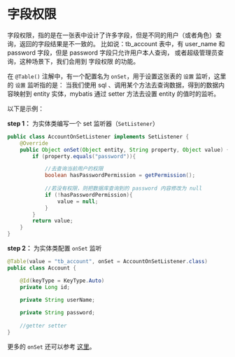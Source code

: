 # 字段权限

字段权限，指的是在一张表中设计了许多字段，但是不同的用户（或者角色）查询，返回的字段结果是不一致的。
比如说：tb_account 表中，有 user_name 和 password 字段，但是 password 字段只允许用户本人查询，
或者超级管理员查询，这种场景下，我们会用到 字段权限 的功能。

在 `@Table()` 注解中，有一个配置名为 `onSet`，用于设置这张表的 `设置` 监听，这里的 `设置` 监听指的是：
当我们使用 sql 、调用某个方法去查询数据，得到的数据内容映射到 entity 实体，mybatis 通过 setter 方法去设置 entity 的值时的监听。


以下是示例：

**step 1：** 为实体类编写一个 set 监听器（`SetListener`）

```java
public class AccountOnSetListener implements SetListener {
    @Override
    public Object onSet(Object entity, String property, Object value) {
        if (property.equals("password")){

            //去查询当前用户的权限
            boolean hasPasswordPermission = getPermission();
            
            //若没有权限，则把数据库查询到的 password 内容修改为 null
            if (!hasPasswordPermission){
                value = null;
            }
        }
        return value;
    }
}
```

**step 2：** 为实体类配置 `onSet` 监听

```java 1
@Table(value = "tb_account", onSet = AccountOnSetListener.class)
public class Account {

    @Id(keyType = KeyType.Auto)
    private Long id;

    private String userName;
    
    private String password;
    
    //getter setter
}
```

更多的 `onSet` 还可以参考 [这里](./01-table.md)。